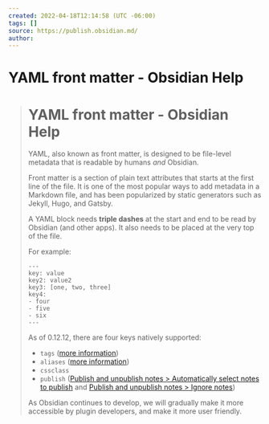 ```yaml
---
created: 2022-04-18T12:14:58 (UTC -06:00)
tags: []
source: https://publish.obsidian.md/
author: 
---
```

# YAML front matter - Obsidian Help

> # YAML front matter - Obsidian Help
> YAML, also known as front matter, is designed to be file-level metadata that is readable by humans _and_ Obsidian.
> 
> Front matter is a section of plain text attributes that starts at the first line of the file. It is one of the most popular ways to add metadata in a Markdown file, and has been popularized by static generators such as Jekyll, Hugo, and Gatsby.
> 
> A YAML block needs **triple dashes** at the start and end to be read by Obsidian (and other apps). It also needs to be placed at the very top of the file.
> 
> For example:
> 
> ```
> ---
> key: value
> key2: value2
> key3: [one, two, three]
> key4:
> - four
> - five
> - six
> ---
> ```
> 
> As of 0.12.12, there are four keys natively supported:
> 
> -   `tags` ([more information](https://help.obsidian.md/How+to/Working+with+tags))
> -   `aliases` ([more information](https://help.obsidian.md/How+to/Add+aliases+to+note))
> -   `cssclass`
> -   `publish` ([Publish and unpublish notes > Automatically select notes to publish](https://help.obsidian.md/Obsidian+Publish/Publish+and+unpublish+notes#Automatically%20select%20notes%20to%20publish) and [Publish and unpublish notes > Ignore notes](https://help.obsidian.md/Obsidian+Publish/Publish+and+unpublish+notes#Ignore%20notes))
> 
> As Obsidian continues to develop, we will gradually make it more accessible by plugin developers, and make it more user friendly.
> 
